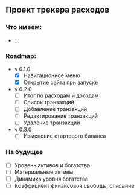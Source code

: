 ## Проект трекера расходов

### Что имеем:
* ...

### Roadmap:
* v 0.1.0
  - [X] Навигационное меню
  - [X] Открытие сайта при запуске
* v 0.2.0
  - [ ] Итог по расходам и доходам
  - [ ] Список транзакций
  - [ ] Добавление транзакций
  - [ ] Редактирование транзакций
  - [ ] Удаление транзакций
* v 0.3.0
  - [ ] Изменение стартового баланса

### На будущее
- [ ] Уровень активов и богатства
- [ ] Материальные активы
- [ ] Динамика уровня богатства
- [ ] Коэффициент финансовой свободы, описание